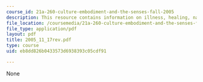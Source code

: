 ```yaml
---
course_id: 21a-260-culture-embodiment-and-the-senses-fall-2005
description: This resource contains information on illness, healing, nature, restitution.
file_location: /coursemedia/21a-260-culture-embodiment-and-the-senses-fall-2005/eb8dd826b0433573d6938393c05cdf91_2005_11_17rev.pdf
file_type: application/pdf
layout: pdf
title: 2005_11_17rev.pdf
type: course
uid: eb8dd826b0433573d6938393c05cdf91

---
```

None